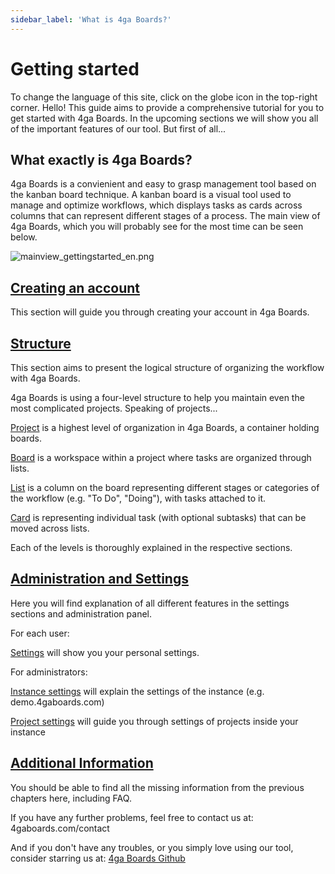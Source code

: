 ```yaml
---
sidebar_label: 'What is 4ga Boards?'
---
```


# Getting started
To change the language of this site, click on the globe icon in the top-right corner.
Hello! This guide aims to provide a comprehensive tutorial for you to get started with 4ga Boards. In the upcoming sections we will show you all of the important features of our tool. But first of all...
## What exactly is 4ga Boards?
4ga Boards is a convienient and easy to grasp management tool based on the kanban board technique. A kanban board is a visual tool used to manage and optimize workflows, which displays tasks as cards across columns that can represent different stages of a process. The main view of 4ga Boards, which you will probably see for the most time can be seen below.

![mainview_gettingstarted_en.png](/img/mainviewgettingstarted_en.png)



## [Creating an account](./account)

This section will guide you through creating your account in 4ga Boards.

## [Structure](./structure)

This section aims to present the logical structure of organizing the workflow with 4ga Boards. 

4ga Boards is using a four-level structure to help you maintain even the most complicated projects. Speaking of projects...

[Project](./project) is a highest level of organization in 4ga Boards, a container holding boards.

[Board](./board) is a workspace within a project where tasks are organized through lists.

[List](./list) is a column on the board representing different stages or categories of the workflow (e.g. "To Do", "Doing"), with tasks attached to it.

[Card](./card) is representing individual task (with optional subtasks) that can be moved across lists.

Each of the levels is thoroughly explained in the respective sections.


## [Administration and Settings](./admin-settings)

Here you will find explanation of all different features in the settings sections and administration panel.

For each user:

[Settings](./settings) will show you your personal settings.

For administrators:

[Instance settings](./instance-settings) will explain the settings of the instance (e.g. demo.4gaboards.com)

[Project settings](./project-settings) will guide you through settings of projects inside your instance


## [Additional Information](./additional-info)
You should be able to find all the missing information from the previous chapters here, including FAQ. 

If you have any further problems, feel free to contact us at: 4gaboards.com/contact

And if you don't have any troubles, or you simply love using our tool, consider starring us at: [4ga Boards Github](https://github.com/RARgames/4gaBoards) 